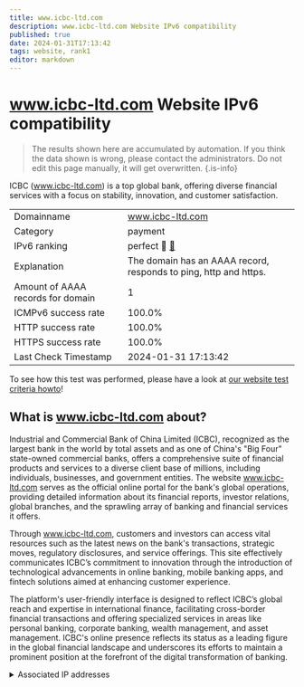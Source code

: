 ```yaml
---
title: www.icbc-ltd.com
description: www.icbc-ltd.com Website IPv6 compatibility
published: true
date: 2024-01-31T17:13:42
tags: website, rank1
editor: markdown
---
```


# www.icbc-ltd.com Website IPv6 compatibility

> The results shown here are accumulated by automation. If you think the data shown is wrong, please contact the administrators. 
> Do not edit this page manually, it will get overwritten.
{.is-info}

ICBC (www.icbc-ltd.com) is a top global bank, offering diverse financial services with a focus on stability, innovation, and customer satisfaction.


|   |   |
| - | - |
| Domainname | www.icbc-ltd.com
| Category | payment |
| IPv6 ranking | perfect :1st_place_medal: [🔗](/howto/ranking) |
| Explanation | The domain has an AAAA record, responds to ping, http and https. |
| Amount of AAAA records for domain | 1 |
| ICMPv6 success rate | 100.0%|
| HTTP success rate | 100.0% |
| HTTPS success rate | 100.0% |
| Last Check Timestamp | 2024-01-31 17:13:42 |

To see how this test was performed, please have a look at [our website test criteria howto](/howto/testcriteria/website)!


## What is www.icbc-ltd.com about?
Industrial and Commercial Bank of China Limited (ICBC), recognized as the largest bank in the world by total assets and as one of China's "Big Four" state-owned commercial banks, offers a comprehensive suite of financial products and services to a diverse client base of millions, including individuals, businesses, and government entities. The website www.icbc-ltd.com serves as the official online portal for the bank's global operations, providing detailed information about its financial reports, investor relations, global branches, and the sprawling array of banking and financial services it offers. 

Through www.icbc-ltd.com, customers and investors can access vital resources such as the latest news on the bank's transactions, strategic moves, regulatory disclosures, and service offerings. This site effectively communicates ICBC’s commitment to innovation through the introduction of technological advancements in online banking, mobile banking apps, and fintech solutions aimed at enhancing customer experience. 

The platform's user-friendly interface is designed to reflect ICBC’s global reach and expertise in international finance, facilitating cross-border financial transactions and offering specialized services in areas like personal banking, corporate banking, wealth management, and asset management. ICBC's online presence reflects its status as a leading figure in the global financial landscape and underscores its efforts to maintain a prominent position at the forefront of the digital transformation of banking.



<details>
<summary>Associated IP addresses</summary>

240d:c010:75:9::42

</details>
